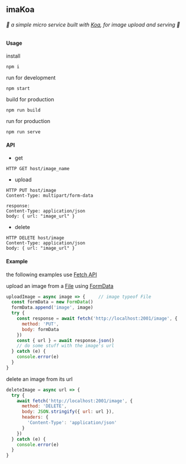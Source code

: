 ## imaKoa

###### :mount_fuji: a simple micro service built with [Koa](https://koajs.com/), for image upload and serving :mount_fuji:

#### Usage

install
```
npm i
```

run for development
```
npm start
```

build for production
```
npm run build
```

run for production
```
npm run serve
```

#### API

* get
```
HTTP GET host/image_name
```

* upload
```
HTTP PUT host/image
Content-Type: multipart/form-data

response:
Content-Type: application/json
body: { url: "image_url" }
```

* delete
```
HTTP DELETE host/image
Content-Type: application/json
body: { url: "image_url" }
```

#### Example

the following examples use [Fetch API](https://developer.mozilla.org/en-US/docs/Web/API/Fetch_API)

upload an image from a [File](https://developer.mozilla.org/en-US/docs/Web/API/File) using [FormData](https://developer.mozilla.org/en-US/docs/Web/API/FormData)
```javascript
uploadImage = async image => {     // image typeof File
  const formData = new FormData()
  formData.append('image', image)
  try {
    const response = await fetch('http://localhost:2001/image', {
      method: 'PUT',
      body: formData
    })
    const { url } = await response.json()
    // do some stuff with the image's url
  } catch (e) {
    console.error(e)
  }
}
```

delete an image from its url
```javascript
deleteImage = async url => {
  try {
    await fetch('http://localhost:2001/image', {
      method: 'DELETE',
      body: JSON.stringify({ url: url }),
      headers: {
        'Content-Type': 'application/json'
      }
    })
  } catch (e) {
    console.error(e)
  }
}
```
